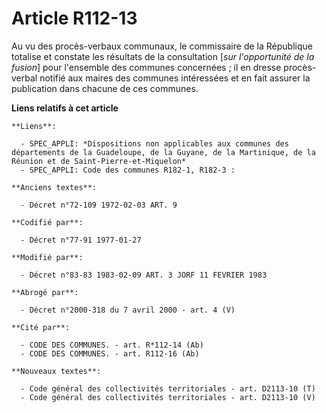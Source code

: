 # Article R112-13

Au vu des procès-verbaux communaux, le commissaire de la République totalise et constate les résultats de la consultation
[*sur l'opportunité de la fusion*] pour l'ensemble des communes concernées ; il en dresse procès-verbal notifié aux maires
des communes intéressées et en fait assurer la publication dans chacune de ces communes.

**Liens relatifs à cet article**

	**Liens**:

	  - SPEC_APPLI: *Dispositions non applicables aux communes des départements de la Guadeloupe, de la Guyane, de la Martinique, de la Réunion et de Saint-Pierre-et-Miquelon*
	  - SPEC_APPLI: Code des communes R182-1, R182-3 :

	**Anciens textes**:

	  - Décret n°72-109 1972-02-03 ART. 9

	**Codifié par**:

	  - Décret n°77-91 1977-01-27

	**Modifié par**:

	  - Décret n°83-83 1983-02-09 ART. 3 JORF 11 FEVRIER 1983

	**Abrogé par**:

	  - Décret n°2000-318 du 7 avril 2000 - art. 4 (V)

	**Cité par**:

	  - CODE DES COMMUNES. - art. R*112-14 (Ab)
	  - CODE DES COMMUNES. - art. R112-16 (Ab)

	**Nouveaux textes**:

	  - Code général des collectivités territoriales - art. D2113-10 (T)
	  - Code général des collectivités territoriales - art. D2113-10 (V)
